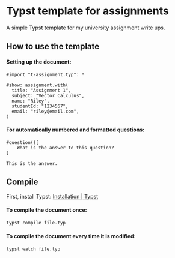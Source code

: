 # Typst template for assignments

A simple Typst template for my university assignment write ups.

## How to use the template

#### Setting up the document:

```typ
#import "t-assignment.typ": *

#show: assignment.with(
  title: "Assignment 1",
  subject: "Vector Calculus",
  name: "Riley",
  studentId: "1234567",
  email: "riley@email.com",
)
```


#### For automatically numbered and formatted questions:

```typ
#question()[
    What is the answer to this question?
]

This is the answer.
```


## Compile

First, install Typst: [Installation | Typst](https://github.com/typst/typst?tab=readme-ov-file#installation)


#### To compile the document once:

```sh
typst compile file.typ
```


#### To compile the document every time it is modified:

```sh
typst watch file.typ
```


